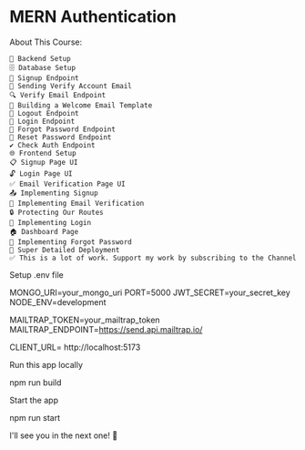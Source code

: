 # MERN Authentication


About This Course:

    🔧 Backend Setup
    🗄️ Database Setup
    🔐 Signup Endpoint
    📧 Sending Verify Account Email
    🔍 Verify Email Endpoint
    📄 Building a Welcome Email Template
    🚪 Logout Endpoint
    🔑 Login Endpoint
    🔄 Forgot Password Endpoint
    🔁 Reset Password Endpoint
    ✔️ Check Auth Endpoint
    🌐 Frontend Setup
    📋 Signup Page UI
    🔓 Login Page UI
    ✅ Email Verification Page UI
    📤 Implementing Signup
    📧 Implementing Email Verification
    🔒 Protecting Our Routes
    🔑 Implementing Login
    🏠 Dashboard Page
    🔄 Implementing Forgot Password
    🚀 Super Detailed Deployment
    ✅ This is a lot of work. Support my work by subscribing to the Channel

Setup .env file

MONGO_URI=your_mongo_uri
PORT=5000
JWT_SECRET=your_secret_key
NODE_ENV=development

MAILTRAP_TOKEN=your_mailtrap_token
MAILTRAP_ENDPOINT=https://send.api.mailtrap.io/

CLIENT_URL= http://localhost:5173

Run this app locally

npm run build

Start the app

npm run start

I'll see you in the next one! 🚀
